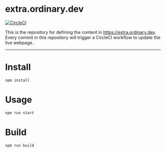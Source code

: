 # extra.ordinary.dev

[![CircleCI](https://circleci.com/gh/rrborja/extra.ordinary.dev.svg?style=svg)](https://circleci.com/gh/rrborja/extra.ordinary.dev)

This is the repository for defining the content in https://extra.ordinary.dev. Every commit in this repository will trigger a CircleCI workflow to update the live webpage.

---

Install
=======

`npm install`

Usage
=====

`npm run start`

Build
=====

`npm run build`